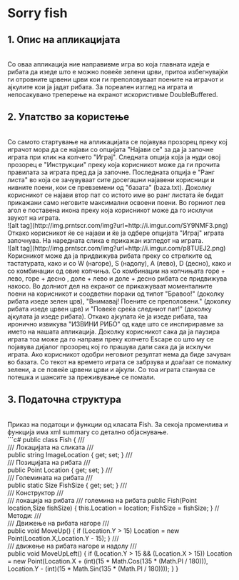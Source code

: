 <h1>Sorry fish</h1>

<h2>1. Опис на апликацијата</h2>
<br>
Со оваа апликација ние направивме игра во која главната идеја е рибата да изеде што е можно повеќе зелени црви,  притоа избегнувајќи ги отровните црвени црви кои ги преполовуваат поените на играчот и ајкулите кои ја јадат рибата.
За пореален изглед на играта и непосакувано треперење на екранот искористивме DoubleBuffered.

<h2>2. Упатство за користење </h2>
<br>
	Со самото стартување на апликацијата се појавува прозорец преку кој играчот мора да се најави со опцијата "Најави се" за да ја започне играта при клик на копчето "Играј". Следната опција која ја нуди овој прозорец е "Инструкции" преку која корисникот може да ги прочита правилата за играта пред да ја започне. Последната опција е "Ранг листа" во која се зачувуваат сите досегашни најавени корисници и нивните поени, кои се превземени од "базата" (baza.txt). Доколку корисникот се најави втор пат со истото име во ранг листата ќе бидат прикажани само неговите максимални освоени поени. Во горниот лев агол е поставена икона преку која корисникот може да го исклучи звукот на играта.
	<br/>
![alt tag](http://img.prntscr.com/img?url=http://i.imgur.com/SY9NMF3.png)
<br>
       Откако корисникот ќе се најави и ќе ја одбере опцијата "Играј" играта започнува. На наредната  слика е прикажан изгледот на играта.
       <br>
       ![alt tag](http://img.prntscr.com/img?url=http://i.imgur.com/p8TUEJ2.png)
       <br>
       Корисникот може да ја придвижува рибата преку со стрелките од тастатурата, како и со W (нагоре), S (надолу), A (лево), D (десно), како и со комбинации од овие копчиња. Со комбинации на копчињата горе + лево,  горе + десно , доле + лево  и  доле + десно рибата се придвижува накосо.  Во долниот дел на екранот се прикажуваат моменталните поени на корисникот и соодветни
       пораки од типот "Бравоо!" (доколку рибата изеде зелен црв), "Внимавај! Поените се преполовени." (доколку рибата изеде црвен црв)  и "Повеќе среќа следниот пат!" (доколку ајкулата ја изеде рибата).  Откако ајкулата ќе ја изеде рибата, таа иронично извикува "ИЗВИНИ РИБО" од каде што се инспириравме за името на нашата апликација.
       Доколку корисникот сака да ја паузира играта тоа може да го направи преку  копчето Escape со што му се појавува дијалог прозорец кој го прашува дали сака да ја исклучи играта. Ако корисникот одобри неговиот резултат нема да биде зачуван во базата.
       Со текот на времето играта се забрзува и доаѓаат се помалку зелени, а се повеќе црвени црви и ајкули. Со тоа играта станува се потешка и шансите за преживување се помали. 
       
<h2>3. Податочна структура</h2>
<br>
Приказ на податоци и функции од класата Fish. За секоја променлива и функција има xml summary со детално објаснување.
<br>
```c#
public class Fish
{
/// <summary>
/// Локацијата на сликата
/// </summary>
public string ImageLocation { get; set; }
/// <summary>
/// Позицијата на рибата
/// </summary>
public Point Location { get; set; }
/// <summary>
/// Големината на рибата
/// </summary>
public static Size FishSize { get; set; }
/// <summary>
/// Конструктор
/// </summary>
/// <param name="location">локација на рибата</param>
/// <param name="fishSize">големина на рибата</param>
public Fish(Point location,Size fishSize)
{
this.Location = location;
FishSize = fishSize;
}
// Методи:
/// <summary>
/// Движење на рибата нагоре
/// </summary>
public void MoveUp()
{
if (Location.Y > 15)
Location = new Point(Location.X,Location.Y - 15);
}
/// <summary>
/// движење на рибата нагоре и надолу
/// </summary>
public void MoveUpLeft()
{
if (Location.Y > 15 && (Location.X > 15))
Location = new Point(Location.X + (int)(15 * Math.Cos(135 * (Math.PI / 180))),
Location.Y - (int)(15 * Math.Sin(135 * (Math.PI / 180))));
  }
}

```

